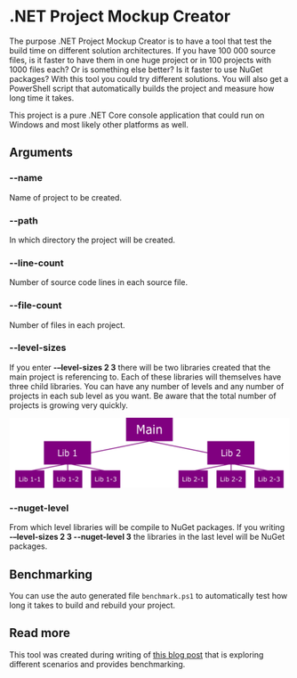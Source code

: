 # .NET Project Mockup Creator
The purpose .NET Project Mockup Creator is to have a tool that test the build
time on different solution architectures. If you have 100 000 source files, is
it faster to have them in one huge project or in 100 projects with 1000 files
each? Or is something else better? Is it faster to use NuGet packages? With this
tool you could try different solutions. You will also get a PowerShell script
that automatically builds the project and measure how long time it takes.

This project is a pure .NET Core console application that could run on Windows
and most likely other platforms as well.

## Arguments

### --name
Name of project to be created.

### --path
In which directory the project will be created.

### --line-count
Number of source code lines in each source file.

### --file-count
Number of files in each project.

### --level-sizes
If you enter **-–level-sizes 2 3** there will be two libraries created that the main project is referencing to. Each of these libraries will themselves have three child libraries. You can have any number of levels and any number of projects in each sub level as you want. Be aware that the total number of projects is growing very quickly.

![Level size 2-3 sample](/images/structure-2-3.svg)

### --nuget-level
From which level libraries will be compile to NuGet packages. If you writing
**-–level-sizes 2 3 --nuget-level 3** the libraries in the last level will be
NuGet packages.

## Benchmarking

You can use the auto generated file `benchmark.ps1` to automatically test how long it takes to build and rebuild your project.

## Read more

This tool was created during writing of [this blog
post](https://devblog.pekspro.com/posts/build-time) that is exploring different
scenarios and provides benchmarking.